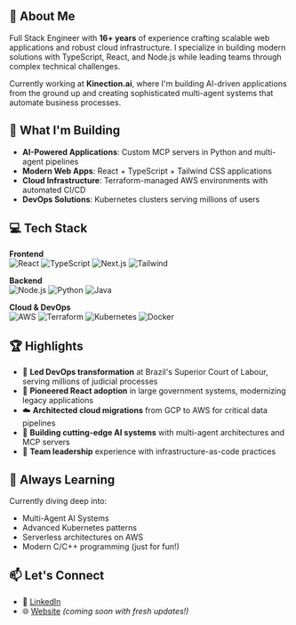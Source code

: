 ## 👋 About Me

Full Stack Engineer with **16+ years** of experience crafting scalable web applications and robust cloud infrastructure. I specialize in building modern solutions with TypeScript, React, and Node.js while leading teams through complex technical challenges.

Currently working at **Kinection.ai**, where I'm building AI-driven applications from the ground up and creating sophisticated multi-agent systems that automate business processes.


## 🚀 What I'm Building

- **AI-Powered Applications**: Custom MCP servers in Python and multi-agent pipelines
- **Modern Web Apps**: React + TypeScript + Tailwind CSS applications
- **Cloud Infrastructure**: Terraform-managed AWS environments with automated CI/CD
- **DevOps Solutions**: Kubernetes clusters serving millions of users

## 💻 Tech Stack

**Frontend**  
![React](https://img.shields.io/badge/-React-61DAFB?style=flat-square&logo=react&logoColor=black)
![TypeScript](https://img.shields.io/badge/-TypeScript-3178C6?style=flat-square&logo=typescript&logoColor=white)
![Next.js](https://img.shields.io/badge/-Next.js-000000?style=flat-square&logo=next.js&logoColor=white)
![Tailwind](https://img.shields.io/badge/-Tailwind_CSS-38B2AC?style=flat-square&logo=tailwind-css&logoColor=white)

**Backend**  
![Node.js](https://img.shields.io/badge/-Node.js-339933?style=flat-square&logo=node.js&logoColor=white)
![Python](https://img.shields.io/badge/-Python-3776AB?style=flat-square&logo=python&logoColor=white)
![Java](https://img.shields.io/badge/-Java-007396?style=flat-square&logo=java&logoColor=white)

**Cloud & DevOps**  
![AWS](https://img.shields.io/badge/-AWS-232F3E?style=flat-square&logo=amazon-aws&logoColor=white)
![Terraform](https://img.shields.io/badge/-Terraform-623CE4?style=flat-square&logo=terraform&logoColor=white)
![Kubernetes](https://img.shields.io/badge/-Kubernetes-326CE5?style=flat-square&logo=kubernetes&logoColor=white)
![Docker](https://img.shields.io/badge/-Docker-2496ED?style=flat-square&logo=docker&logoColor=white)

## 🏆 Highlights

- 🎯 **Led DevOps transformation** at Brazil's Superior Court of Labour, serving millions of judicial processes
- 🚀 **Pioneered React adoption** in large government systems, modernizing legacy applications  
- ☁️ **Architected cloud migrations** from GCP to AWS for critical data pipelines
- 🤖 **Building cutting-edge AI systems** with multi-agent architectures and MCP servers
- 👥 **Team leadership** experience with infrastructure-as-code practices

## 🌱 Always Learning

Currently diving deep into:
- Multi-Agent AI Systems
- Advanced Kubernetes patterns
- Serverless architectures on AWS
- Modern C/C++ programming (just for fun!)

## 📫 Let's Connect

- 💼 [LinkedIn](https://linkedin.com/in/calimaborges)
- 🌐 [Website](http://carlosborges.dev) *(coming soon with fresh updates!)*
